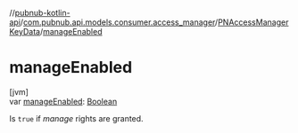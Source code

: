 //[pubnub-kotlin-api](../../../index.md)/[com.pubnub.api.models.consumer.access_manager](../index.md)/[PNAccessManagerKeyData](index.md)/[manageEnabled](manage-enabled.md)

# manageEnabled

[jvm]\
var [manageEnabled](manage-enabled.md): [Boolean](https://kotlinlang.org/api/latest/jvm/stdlib/kotlin/-boolean/index.html)

Is `true` if *manage* rights are granted.
